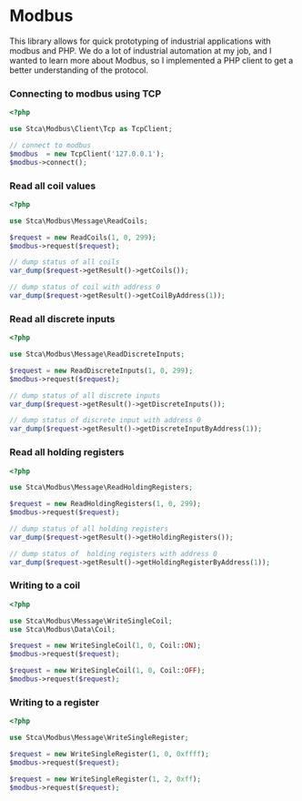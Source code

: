 # Modbus
This library allows for quick prototyping of industrial applications with modbus and PHP.
We do a lot of industrial automation at my job, and I wanted to learn more about Modbus, so I implemented a PHP client to get a better understanding of the protocol.

### Connecting to modbus using TCP

```php
<?php

use Stca\Modbus\Client\Tcp as TcpClient;

// connect to modbus
$modbus  = new TcpClient('127.0.0.1');
$modbus->connect();
```

### Read all coil values
```php
<?php

use Stca\Modbus\Message\ReadCoils;

$request = new ReadCoils(1, 0, 299);
$modbus->request($request);

// dump status of all coils
var_dump($request->getResult()->getCoils());

// dump status of coil with address 0
var_dump($request->getResult()->getCoilByAddress(1));

```


### Read all discrete inputs
```php
<?php

use Stca\Modbus\Message\ReadDiscreteInputs;

$request = new ReadDiscreteInputs(1, 0, 299);
$modbus->request($request);

// dump status of all discrete inputs
var_dump($request->getResult()->getDiscreteInputs());

// dump status of discrete input with address 0
var_dump($request->getResult()->getDiscreteInputByAddress(1));
```

### Read all holding registers
```php
<?php

use Stca\Modbus\Message\ReadHoldingRegisters;

$request = new ReadHoldingRegisters(1, 0, 299);
$modbus->request($request);

// dump status of all holding registers
var_dump($request->getResult()->getHoldingRegisters());

// dump status of  holding registers with address 0
var_dump($request->getResult()->getHoldingRegisterByAddress(1));
```

### Writing to a coil
```php
<?php

use Stca\Modbus\Message\WriteSingleCoil;
use Stca\Modbus\Data\Coil;

$request = new WriteSingleCoil(1, 0, Coil::ON);
$modbus->request($request);

$request = new WriteSingleCoil(1, 0, Coil::OFF);
$modbus->request($request);

```

### Writing to a register
```php
<?php

use Stca\Modbus\Message\WriteSingleRegister;

$request = new WriteSingleRegister(1, 0, 0xffff);
$modbus->request($request);

$request = new WriteSingleRegister(1, 2, 0xff);
$modbus->request($request);

```
